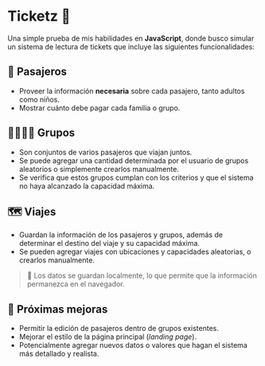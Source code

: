 # Ticketz 🎫

Una simple prueba de mis habilidades en **JavaScript**, donde busco simular un sistema de lectura de tickets que incluye las siguientes funcionalidades:

## 🧍 Pasajeros

* Proveer la información **necesaria** sobre cada pasajero, tanto adultos como niños.
* Mostrar cuánto debe pagar cada familia o grupo.

## 👨‍👩‍👧‍👦 Grupos

* Son conjuntos de varios pasajeros que viajan juntos.
* Se puede agregar una cantidad determinada por el usuario de grupos aleatorios o simplemente crearlos manualmente.
* Se verifica que estos grupos cumplan con los criterios y que el sistema no haya alcanzado la capacidad máxima.

## 🗺️ Viajes

* Guardan la información de los pasajeros y grupos, además de determinar el destino del viaje y su capacidad máxima.
* Se pueden agregar viajes con ubicaciones y capacidades aleatorias, o crearlos manualmente.

> 💾 Los datos se guardan localmente, lo que permite que la información permanezca en el navegador.

## 🚧 Próximas mejoras

* Permitir la edición de pasajeros dentro de grupos existentes.
* Mejorar el estilo de la página principal (*landing page*).
* Potencialmente agregar nuevos datos o valores que hagan el sistema más detallado y realista.
